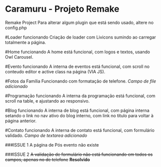 # Caramuru - Projeto Remake
Remake Project
Para alterar algum plugin que está sendo usado, altere no config.php

#Loader funcionando
Criação de loader com Livicons sumindo ao carregar totalmente a página.

#Home funcionando
A home está funcional, com logos e textos, usando Owl Carousel.

#Evento funcionando
A interna de eventos está funcional, com scroll no conteudo editor e active class na página (VIA JS).

#Fotos da Família
Funcionando com formatação de telefone. *Campo de file adicionado*

#Programação funcionando
A interna da programação está funcional, com scroll na table, e ajustando ao responsivo.

#Blog funcionando
A interna de blog está funcional, com página interna setando o link no nav ativo do blog interno, com link no titulo para voltar à página anterior.

#Contato funcionando
A interna de contato está funcional, com formulário validado. *Campo de textarea adicionado*

###ISSUE 1
A página de Pós evento não existe

###ISSUE 2
~~A validação de formulário não está funcionando em todos os campos, apenas no de telefone~~ **Resolvido**